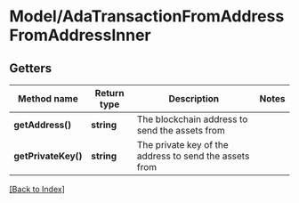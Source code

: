 # Model/AdaTransactionFromAddressFromAddressInner

## Getters

Method name | Return type | Description | Notes
------------ | ------------- | ------------- | -------------
**getAddress()** | **string** | The blockchain address to send the assets from |
**getPrivateKey()** | **string** | The private key of the address to send the assets from |

[[Back to Index]](../index.md)
